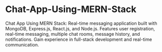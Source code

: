 # Chat-App-Using-MERN-Stack
Chat App Using MERN Stack: Real-time messaging application built with MongoDB, Express.js, React.js, and Node.js. Features user registration, real-time messaging, multiple chat rooms, message history, and notifications. Gain experience in full-stack development and real-time communication.

